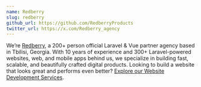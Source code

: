 ```yaml
---
name: Redberry
slug: redberry
github_url: https://github.com/RedberryProducts
twitter_url: https://x.com/Redberry_agency
---
```


We’re [Redberry](https://redberry.international/), a 200+ person official Laravel & Vue partner agency based in Tbilisi, Georgia. With 10 years of experience and 300+ Laravel-powered websites, web, and mobile apps behind us, we specialize in building fast, scalable, and beautifully crafted digital products. Looking to build a website that looks great and performs even better? [Explore our Website Development Services](https://redberry.international/laravel-development/website/).
